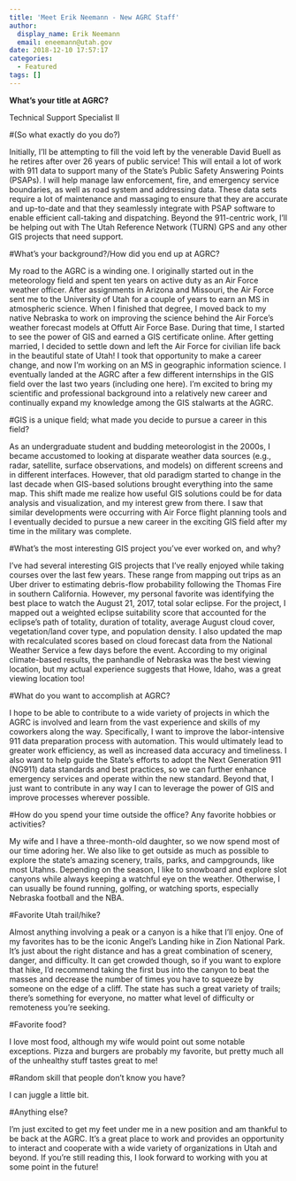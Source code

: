 ```yaml
---
title: 'Meet Erik Neemann - New AGRC Staff'
author:
  display_name: Erik Neemann
  email: eneemann@utah.gov
date: 2018-12-10 17:57:17
categories:
  - Featured
tags: []
---
```


**What’s your title at AGRC?**

Technical Support Specialist II

#(So what exactly do you do?)

Initially, I’ll be attempting to fill the void left by the venerable David Buell as he retires after over 26 years of public service! This will entail a lot of work with 911 data to support many of the State’s Public Safety Answering Points (PSAPs). I will help manage law enforcement, fire, and emergency service boundaries, as well as road system and addressing data. These data sets require a lot of maintenance and massaging to ensure that they are accurate and up-to-date and that they seamlessly integrate with PSAP software to enable efficient call-taking and dispatching. Beyond the 911-centric work, I’ll be helping out with The Utah Reference Network (TURN) GPS and any other GIS projects that need support.

#What’s your background?/How did you end up at AGRC? 

My road to the AGRC is a winding one. I originally started out in the meteorology field and spent ten years on active duty as an Air Force weather officer. After assignments in Arizona and Missouri, the Air Force sent me to the University of Utah for a couple of years to earn an MS in atmospheric science. When I finished that degree, I moved back to my native Nebraska to work on improving the science behind the Air Force’s weather forecast models at Offutt Air Force Base. During that time, I started to see the power of GIS and earned a GIS certificate online. After getting married, I decided to settle down and left the Air Force for civilian life back in the beautiful state of Utah! I took that opportunity to make a career change, and now I’m working on an MS in geographic information science. I eventually landed at the AGRC after a few different internships in the GIS field over the last two years (including one here). I’m excited to bring my scientific and professional background into a relatively new career and continually expand my knowledge among the GIS stalwarts at the AGRC.

#GIS is a unique field; what made you decide to pursue a career in this field? 

As an undergraduate student and budding meteorologist in the 2000s, I became accustomed to looking at disparate weather data sources (e.g., radar, satellite, surface observations, and models) on different screens and in different interfaces. However, that old paradigm started to change in the last decade when GIS-based solutions brought everything into the same map. This shift made me realize how useful GIS solutions could be for data analysis and visualization, and my interest grew from there. I saw that similar developments were occurring with Air Force flight planning tools and I eventually decided to pursue a new career in the exciting GIS field after my time in the military was complete.

#What’s the most interesting GIS project you’ve ever worked on, and why? 

I’ve had several interesting GIS projects that I’ve really enjoyed while taking courses over the last few years. These range from mapping out trips as an Uber driver to estimating debris-flow probability following the Thomas Fire in southern California. However, my personal favorite was identifying the best place to watch the August 21, 2017, total solar eclipse. For the project, I mapped out a weighted eclipse suitability score that accounted for the eclipse’s path of totality, duration of totality, average August cloud cover, vegetation/land cover type, and population density. I also updated the map with recalculated scores based on cloud forecast data from the National Weather Service a few days before the event. According to my original climate-based results, the panhandle of Nebraska was the best viewing location, but my actual experience suggests that Howe, Idaho, was a great viewing location too!

#What do you want to accomplish at AGRC? 

I hope to be able to contribute to a wide variety of projects in which the AGRC is involved and learn from the vast experience and skills of my coworkers along the way. Specifically, I want to improve the labor-intensive 911 data preparation process with automation. This would ultimately lead to greater work efficiency, as well as increased data accuracy and timeliness. I also want to help guide the State’s efforts to adopt the Next Generation 911 (NG911) data standards and best practices, so we can further enhance emergency services and operate within the new standard. Beyond that, I just want to contribute in any way I can to leverage the power of GIS and improve processes wherever possible.

#How do you spend your time outside the office? Any favorite hobbies or activities? 

My wife and I have a three-month-old daughter, so we now spend most of our time adoring her. We also like to get outside as much as possible to explore the state’s amazing scenery, trails, parks, and campgrounds, like most Utahns. Depending on the season, I like to snowboard and explore slot canyons while always keeping a watchful eye on the weather. Otherwise, I can usually be found running, golfing, or watching sports, especially Nebraska football and the NBA.

#Favorite Utah trail/hike? 

Almost anything involving a peak or a canyon is a hike that I’ll enjoy. One of my favorites has to be the iconic Angel’s Landing hike in Zion National Park. It’s just about the right distance and has a great combination of scenery, danger, and difficulty. It can get crowded though, so if you want to explore that hike, I’d recommend taking the first bus into the canyon to beat the masses and decrease the number of times you have to squeeze by someone on the edge of a cliff. 
The state has such a great variety of trails; there’s something for everyone, no matter what level of difficulty or remoteness you’re seeking.

#Favorite food? 

I love most food, although my wife would point out some notable exceptions. Pizza and burgers are probably my favorite, but pretty much all of the unhealthy stuff tastes great to me!

#Random skill that people don’t know you have?

I can juggle a little bit.

#Anything else? 

I’m just excited to get my feet under me in a new position and am thankful to be back at the AGRC. It’s a great place to work and provides an opportunity to interact and cooperate with a wide variety of organizations in Utah and beyond. If you’re still reading this, I look forward to working with you at some point in the future!
